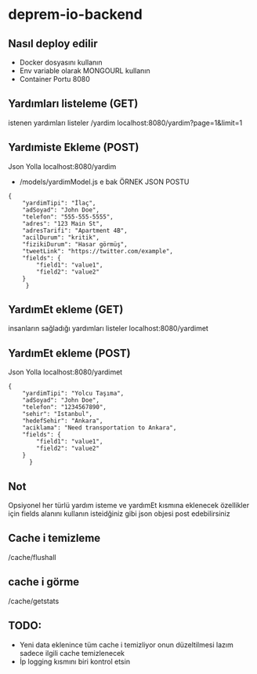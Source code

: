 # deprem-io-backend

## Nasıl deploy edilir

* Docker dosyasını kullanın
* Env variable olarak MONGOURL kullanın
* Container Portu 8080

## Yardımları listeleme (GET)
istenen yardımları listeler
/yardim 
localhost:8080/yardim?page=1&limit=1

## Yardımiste Ekleme (POST)
Json Yolla
localhost:8080/yardim
* /models/yardimModel.js e bak 
ÖRNEK JSON POSTU
```
{
    "yardimTipi": "İlaç",
    "adSoyad": "John Doe",
    "telefon": "555-555-5555",
    "adres": "123 Main St",
    "adresTarifi": "Apartment 4B",
    "acilDurum": "kritik",
    "fizikiDurum": "Hasar görmüş",
    "tweetLink": "https://twitter.com/example",
    "fields": {
        "field1": "value1",
        "field2": "value2"
    }
     }

```

## YardımEt ekleme (GET)
insanların sağladığı yardımları listeler
localhost:8080/yardimet

## YardımEt ekleme (POST)
Json Yolla
localhost:8080/yardimet

```
{
    "yardimTipi": "Yolcu Taşıma",
    "adSoyad": "John Doe",
    "telefon": "1234567890",
    "sehir": "Istanbul",
    "hedefSehir": "Ankara",
    "aciklama": "Need transportation to Ankara",
    "fields": {
        "field1": "value1",
        "field2": "value2"
    }
      }
```

## Not
Opsiyonel her türlü yardım isteme ve yardımEt kısmına eklenecek özellikler için
fields alanını kullanın isteidğiniz gibi json objesi post edebilirsiniz 

## Cache i temizleme
/cache/flushall

## cache i görme 

/cache/getstats


## TODO:

* Yeni data eklenince tüm cache i temizliyor onun düzeltilmesi lazım sadece ilgili cache temizlenecek
* İp logging kısmını biri kontrol etsin

